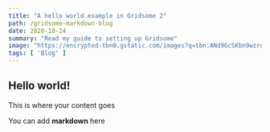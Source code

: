 ```yaml
---
title: "A hello world example in Gridsome 2"
path: /gridsome-markdown-blog
date: 2020-10-24
summary: "Read my guide to setting up Gridsome"
image: "https://encrypted-tbn0.gstatic.com/images?q=tbn:ANd9GcSKbn9wzrq76TZHlX2V3ZW4XPx-5_fLzPTbiw&usqp=CAU"
tags: [ 'Blog' ]
---
```


## Hello world!

This is where your content goes

You can add **markdown** here